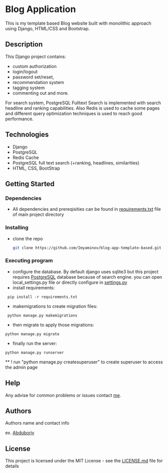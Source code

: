 # Blog Application

This is my template based Blog website built with monolithic approach using Django, HTML/CSS and Bootstrap.

## Description

This Django project contains: 
 - custom authorization
 - login/logout  
 - password set/reset, 
 - recommendation system 
 - tagging system 
 - commenting out and more.
 
For search system, PostgreSQL Fulltext Search is implemented with search headline and ranking capabilities. 
Also Redis is used to cache some pages and different query optimization techniques
is used to reach good performance.

## Technologies
 - Django 
 - PostgreSQL
 - Redis Cache
 - PostgreSQL full text search (+ranking, headlines, similarities)
 - HTML, CSS, BootStrap

## Getting Started

### Dependencies

* All dependencies and prereqisities can be found in [requirements.txt](https://github.com/Imyaminov/blog-app-template-based/blob/main/requirements.txt) file of main project directory

### Installing

* clone the repo 
  ```sh
  git clone https://github.com/Imyaminov/blog-app-template-based.git
  ```
  
### Executing program
* configure the database. By default django uses sqlite3 but this project requires [PostgreSQL](https://www.postgresql.org/download/) database because of search engine. you can open local_settings.py file or directly configure in [settings.py](https://github.com/Imyaminov/blog-app-template-based/blob/main/core/settings.py) 
* install requirements:
```
 pip install -r requirements.txt
```
* makemigrations to create migration files:
```
 python manage.py makemigrations
```
* then migrate to apply those migrations:
```
python manage.py migrate
```
* finally run the server:
```
python manage.py runserver
```

** ! run "python manage.py createsuperuser" to create superuser to access the admin page

## Help

Any advise for common problems or issues contact [me](250503iaa@gmail.com).

## Authors

 Authors name and contact info
  
ex. [Abduboriy](https://www.linkedin.com/in/abduboriy-imyaminov/)


## License

This project is licensed under the MIT License - see the [LICENSE.md](https://github.com/Imyaminov/blog-app-template-based/blob/main/LICENSE.md) file for details
